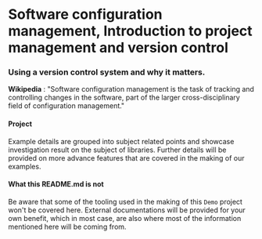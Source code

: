 # Software configuration management, Introduction to project management and version control

### Using a version control system and why it matters.

**Wikipedia** : "Software configuration management is the task of tracking and controlling changes in the software, part of the larger cross-disciplinary field of configuration management."

#### Project
Example details are grouped into subject related points and showcase investigation result on the subject of libraries. Further details will be provided on more advance features that are covered in the making of our examples.

#### What this README.md is not
Be aware that some of the tooling used in the making of this `Demo` project won't be covered here. External documentations will be provided for your own benefit, which in most case, are also where most of the information mentioned here will be coming from.